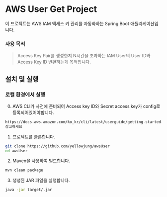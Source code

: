 # AWS User Get Project

이 프로젝트는 AWS IAM 액세스 키 관리를 자동화하는 Spring Boot 애플리케이션입니다.

### 사용 목적
> Access Key Pair를 생성한지 N시간을 초과하는 IAM User의
> User ID와 Access Key ID 반환하는게 목적입니다.


## 설치 및 실행

### 로컬 환경에서 실행
0. AWS CLI가 사전에 준비되어 Access key ID와 Secret access key가 config로 등록되어있어야합니다.
``` bash
https://docs.aws.amazon.com/ko_kr/cli/latest/userguide/getting-started-install.html
참고하세요
```
1. 프로젝트를 클론합니다.
```bash
git clone https://github.com/yellowjung/awsUser
cd awsUser
```
2. Maven을 사용하여 빌드합니다.
```bash
mvn clean package
```
3. 생성된 JAR 파일을 실행합니다.
```bash
java -jar target/.jar
```